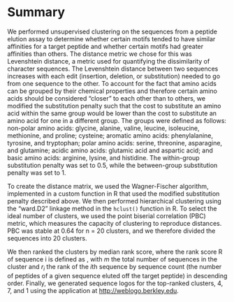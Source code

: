 # Summary
We performed unsupervised clustering on the sequences from a peptide elution assay to determine whether certain motifs tended to have similar affinities for a target peptide and whether certain motifs had greater affinities than others. The distance metric we chose for this was Levenshtein distance, a metric used for quantifying the dissimilarity of character sequences. The Levenshtein distance between two sequences increases with each edit (insertion, deletion, or substitution) needed to go from one sequence to the other. To account for the fact that amino acids can be grouped by their chemical properties and therefore certain amino acids should be considered “closer” to each other than to others, we modified the substitution penalty such that the cost to substitute an amino acid within the same group would be lower than the cost to substitute an amino acid for one in a different group. The groups were defined as follows: non-polar amino acids: glycine, alanine, valine, leucine, isoleucine, methionine, and proline; cysteine; aromatic amino acids: phenylalanine, tyrosine, and tryptophan; polar amino acids: serine, threonine, asparagine, and glutamine; acidic amino acids: glutamic acid and aspartic acid; and basic amino acids: arginine, lysine, and histidine. The within-group substitution penalty was set to 0.5, while the between-group substitution penalty was set to 1. 

To create the distance matrix, we used the Wagner-Fischer algorithm, implemented in a custom function in R that used the modified substitution penalty described above. We then performed hierarchical clustering using the “ward.D2” linkage method in the `hclust()` function in R. To select the ideal number of clusters, we used the point biserial correlation (PBC) metric, which measures the capacity of clustering to reproduce distances. PBC was stable at 0.64 for n = 20 clusters, and we therefore divided the sequences into 20 clusters. 

We then ranked the clusters by median rank score, where the rank score R of sequence i is defined as , with *m* the total number of sequences in the cluster and *r<sub>i</sub>* the rank of the *i*th sequence by sequence count (the number of peptides of a given sequence eluted off the target peptide) in descending order. Finally, we generated sequence logos for the top-ranked clusters, 4, 7, and 1 using the application at http://weblogo.berkley.edu.
